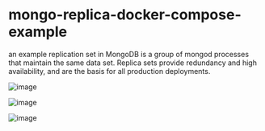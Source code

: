 # mongo-replica-docker-compose-example
an example replication set in MongoDB is a group of mongod processes that maintain the same data set. Replica sets provide redundancy and high availability, and are the basis for all production deployments.



![image](https://github.com/savinnsk/mongo-replica-docker-compose-example/assets/54680650/78bda2cc-b93e-4c3e-8bac-57f156c6bf1d)


![image](https://github.com/savinnsk/mongo-replica-docker-compose-example/assets/54680650/23f6bf07-cef3-45b8-9bc8-eb6cb4e80442)



![image](https://github.com/savinnsk/mongo-replica-docker-compose-example/assets/54680650/d14465cd-31ef-44d7-a981-73bfc756ed87)
